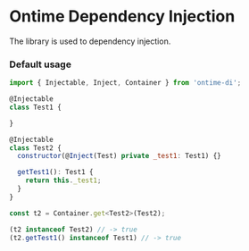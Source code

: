 <h1>Ontime Dependency Injection</h1>

The library is used to dependency injection.

<h3>Default usage</h3>

```javascript
import { Injectable, Inject, Container } from 'ontime-di';

@Injectable
class Test1 {

}

@Injectable
class Test2 {
  constructor(@Inject(Test) private _test1: Test1) {}

  getTest1(): Test1 {
    return this._test1;
  }
}

const t2 = Container.get<Test2>(Test2);

(t2 instanceof Test2) // -> true
(t2.getTest1() instanceof Test1) // -> true
```
